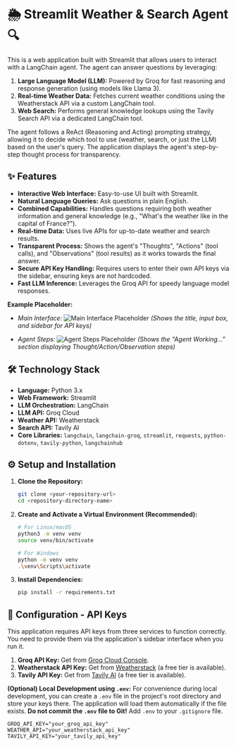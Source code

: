 # 🌦️ Streamlit Weather & Search Agent 🔍

This is a web application built with Streamlit that allows users to interact with a LangChain agent. The agent can answer questions by leveraging:

1.  **Large Language Model (LLM):** Powered by Groq for fast reasoning and response generation (using models like Llama 3).
2.  **Real-time Weather Data:** Fetches current weather conditions using the Weatherstack API via a custom LangChain tool.
3.  **Web Search:** Performs general knowledge lookups using the Tavily Search API via a dedicated LangChain tool.

The agent follows a ReAct (Reasoning and Acting) prompting strategy, allowing it to decide which tool to use (weather, search, or just the LLM) based on the user's query. The application displays the agent's step-by-step thought process for transparency.

## ✨ Features

*   **Interactive Web Interface:** Easy-to-use UI built with Streamlit.
*   **Natural Language Queries:** Ask questions in plain English.
*   **Combined Capabilities:** Handles questions requiring both weather information and general knowledge (e.g., "What's the weather like in the capital of France?").
*   **Real-time Data:** Uses live APIs for up-to-date weather and search results.
*   **Transparent Process:** Shows the agent's "Thoughts", "Actions" (tool calls), and "Observations" (tool results) as it works towards the final answer.
*   **Secure API Key Handling:** Requires users to enter their own API keys via the sidebar, ensuring keys are not hardcoded.
*   **Fast LLM Inference:** Leverages the Groq API for speedy language model responses.



**Example Placeholder:**

*   *Main Interface:*
    ![Main Interface Placeholder](https://via.placeholder.com/600x400.png?text=App+Main+Interface)
    *(Shows the title, input box, and sidebar for API keys)*

*   *Agent Steps:*
    ![Agent Steps Placeholder](https://via.placeholder.com/600x300.png?text=Agent+Thinking+Process)
    *(Shows the "Agent Working..." section displaying Thought/Action/Observation steps)*

## 🛠️ Technology Stack

*   **Language:** Python 3.x
*   **Web Framework:** Streamlit
*   **LLM Orchestration:** LangChain
*   **LLM API:** Groq Cloud
*   **Weather API:** Weatherstack
*   **Search API:** Tavily AI
*   **Core Libraries:** `langchain`, `langchain-groq`, `streamlit`, `requests`, `python-dotenv`, `tavily-python`, `langchainhub`

## ⚙️ Setup and Installation

1.  **Clone the Repository:**
    ```bash
    git clone <your-repository-url>
    cd <repository-directory-name>
    ```

2.  **Create and Activate a Virtual Environment (Recommended):**
    ```bash
    # For Linux/macOS
    python3 -m venv venv
    source venv/bin/activate

    # For Windows
    python -m venv venv
    .\venv\Scripts\activate
    ```

3.  **Install Dependencies:**
    ```bash
    pip install -r requirements.txt
    ```

## 🔑 Configuration - API Keys

This application requires API keys from three services to function correctly. You need to provide them via the application's sidebar interface when you run it.

1.  **Groq API Key:** Get from [Groq Cloud Console](https://console.groq.com/keys).
2.  **Weatherstack API Key:** Get from [Weatherstack](https://weatherstack.com/) (a free tier is available).
3.  **Tavily API Key:** Get from [Tavily AI](https://tavily.com/) (a free tier is available).

**(Optional) Local Development using `.env`:**
For convenience during local development, you can create a `.env` file in the project's root directory and store your keys there. The application will load them automatically if the file exists. **Do not commit the `.env` file to Git!** Add `.env` to your `.gitignore` file.

```.env
GROQ_API_KEY="your_groq_api_key"
WEATHER_API="your_weatherstack_api_key"
TAVILY_API_KEY="your_tavily_api_key"